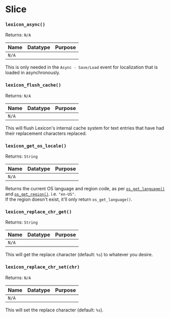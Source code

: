 # Slice

### `lexicon_async()`

Returns: `N/A`

|Name|Datatype|Purpose|
|---|---|---|
|`N/A`|||

This is only needed in the `Async - Save/Load` event for localization that is loaded in asynchronously.

### `lexicon_flush_cache()`

Returns: `N/A`

|Name|Datatype|Purpose|
|---|---|---|
|`N/A`|||

This will flush Lexicon's internal cache system for text entries that have had their replacement characters replaced. 

### `lexicon_get_os_locale()`

Returns: `String`

|Name|Datatype|Purpose|
|---|---|---|
|`N/A`|||

Returns the current OS language and region code, as per [`os_get_language()`](https://manual-en.yoyogames.com/#t=GameMaker_Language%2FGML_Reference%2FOS_And_Compiler%2Fos_get_language.htm) and [`os_get_region()`](https://manual-en.yoyogames.com/#t=GameMaker_Language%2FGML_Reference%2FOS_And_Compiler%2Fos_get_region.htm). i.e. `"en-US"`.<br>
If the region doesn't exist, it'll only return `os_get_language()`.

### `lexicon_replace_chr_get()`

Returns: `String`

|Name|Datatype|Purpose|
|---|---|---|
|`N/A`|||

This will get the replace character (default: `%s`) to whatever you desire.

### `lexicon_replace_chr_set(chr)`

Returns: `N/A`

|Name|Datatype|Purpose|
|---|---|---|
|`N/A`|||

This will set the replace character (default: `%s`).